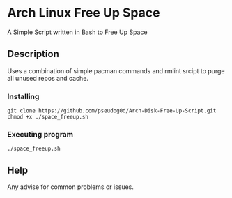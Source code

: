 # Arch Linux Free Up Space

A Simple Script written in Bash to Free Up Space

## Description

Uses a combination of simple pacman commands and rmlint srcipt to purge all unused repos and cache.

### Installing

```
git clone https://github.com/pseudog0d/Arch-Disk-Free-Up-Script.git
chmod +x ./space_freeup.sh
```

### Executing program

```
./space_freeup.sh
```

## Help

Any advise for common problems or issues.

